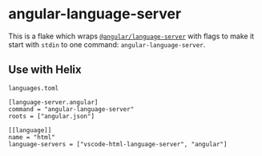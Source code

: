 # angular-language-server
This is a flake which wraps [`@angular/language-server`](https://www.npmjs.com/package/@angular/language-server) with flags to make it start with `stdin` to one command: `angular-language-server`.

## Use with Helix
`languages.toml`
```
[language-server.angular]
command = "angular-language-server"
roots = ["angular.json"]

[[language]]
name = "html"
language-servers = ["vscode-html-language-server", "angular"]
```
